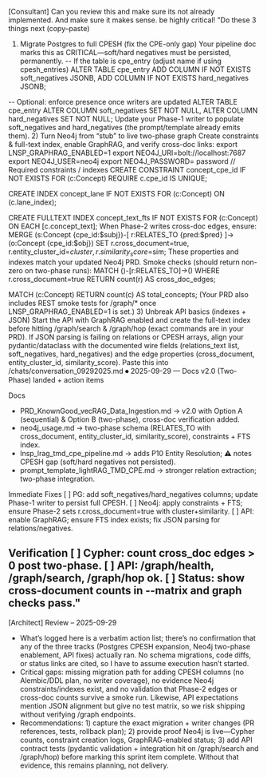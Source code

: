 [Consultant]
Can you review this and make sure its not already implemented. And make sure it makes sense. be highly critical!
"Do these 3 things next (copy–paste)
1) Migrate Postgres to full CPESH (fix the CPE-only gap)
Your pipeline doc marks this as CRITICAL—soft/hard negatives must be persisted, permanently.
-- If the table is cpe_entry (adjust name if using cpesh_entries)
ALTER TABLE cpe_entry
  ADD COLUMN IF NOT EXISTS soft_negatives JSONB,
  ADD COLUMN IF NOT EXISTS hard_negatives JSONB;

-- Optional: enforce presence once writers are updated
ALTER TABLE cpe_entry
  ALTER COLUMN soft_negatives SET NOT NULL,
  ALTER COLUMN hard_negatives SET NOT NULL;
Update your Phase-1 writer to populate soft_negatives and hard_negatives (the prompt/template already emits them).
2) Turn Neo4j from “stub” to live two-phase graph
Create constraints & full-text index, enable GraphRAG, and verify cross-doc links:
export LNSP_GRAPHRAG_ENABLED=1
export NEO4J_URI=bolt://localhost:7687
export NEO4J_USER=neo4j
export NEO4J_PASSWORD= password
// Required constraints / indexes
CREATE CONSTRAINT concept_cpe_id IF NOT EXISTS
FOR (c:Concept) REQUIRE c.cpe_id IS UNIQUE;

CREATE INDEX concept_lane IF NOT EXISTS
FOR (c:Concept) ON (c.lane_index);

CREATE FULLTEXT INDEX concept_text_fts IF NOT EXISTS
FOR (c:Concept) ON EACH [c.concept_text];
When Phase-2 writes cross-doc edges, ensure:
MERGE (s:Concept {cpe_id:$subj})-[
  r:RELATES_TO {pred:$pred}
]->(o:Concept {cpe_id:$obj})
SET r.cross_document=true,
    r.entity_cluster_id=$cluster,
    r.similarity_score=$sim;
These properties and indexes match your updated Neo4j PRD.
Smoke checks (should return non-zero on two-phase runs):
MATCH ()-[r:RELATES_TO]->() WHERE r.cross_document=true
RETURN count(r) AS cross_doc_edges;

MATCH (c:Concept) RETURN count(c) AS total_concepts;
(Your PRD also includes REST smoke tests for /graph/* once LNSP_GRAPHRAG_ENABLED=1 is set.)
3) Unbreak API basics (indexes + JSON)
Start the API with GraphRAG enabled and create the full-text index before hitting /graph/search & /graph/hop (exact commands are in your PRD).
If JSON parsing is failing on relations or CPESH arrays, align your pydantic/dataclass with the documented wire fields (relations_text list, soft_negatives, hard_negatives) and the edge properties (cross_document, entity_cluster_id, similarity_score).
Paste this into /chats/conversation_09292025.md
⏺ 2025-09-29 — Docs v2.0 (Two-Phase) landed + action items

Docs
- PRD_KnownGood_vecRAG_Data_Ingestion.md → v2.0 with Option A (sequential) & Option B (two-phase), cross-doc verification added.
- neo4j_usage.md → two-phase schema (RELATES_TO with cross_document, entity_cluster_id, similarity_score), constraints + FTS index.
- lnsp_lrag_tmd_cpe_pipeline.md → adds P10 Entity Resolution; ⚠️ notes CPESH gap (soft/hard negatives not persisted).
- prompt_template_lightRAG_TMD_CPE.md → stronger relation extraction; two-phase integration.

Immediate Fixes
[ ] PG: add soft_negatives/hard_negatives columns; update Phase-1 writer to persist full CPESH.
[ ] Neo4j: apply constraints + FTS; ensure Phase-2 sets r.cross_document=true with cluster+similarity.
[ ] API: enable GraphRAG; ensure FTS index exists; fix JSON parsing for relations/negatives.

Verification
[ ] Cypher: count cross_doc edges > 0 post two-phase.
[ ] API: /graph/health, /graph/search, /graph/hop ok.
[ ] Status: show cross-document counts in --matrix and graph checks pass."
---

[Architect] Review – 2025-09-29
- What’s logged here is a verbatim action list; there’s no confirmation that any of the three tracks (Postgres CPESH expansion, Neo4j two-phase enablement, API fixes) actually ran. No schema migrations, code diffs, or status links are cited, so I have to assume execution hasn’t started.
- Critical gaps: missing migration path for adding CPESH columns (no Alembic/DDL plan, no writer coverage), no evidence Neo4j constraints/indexes exist, and no validation that Phase-2 edges or cross-doc counts survive a smoke run. Likewise, API expectations mention JSON alignment but give no test matrix, so we risk shipping without verifying /graph endpoints.
- Recommendations: 1) capture the exact migration + writer changes (PR references, tests, rollback plan); 2) provide proof Neo4j is live—Cypher counts, constraint creation logs, GraphRAG-enabled status; 3) add API contract tests (pydantic validation + integration hit on /graph/search and /graph/hop) before marking this sprint item complete. Without that evidence, this remains planning, not delivery.
